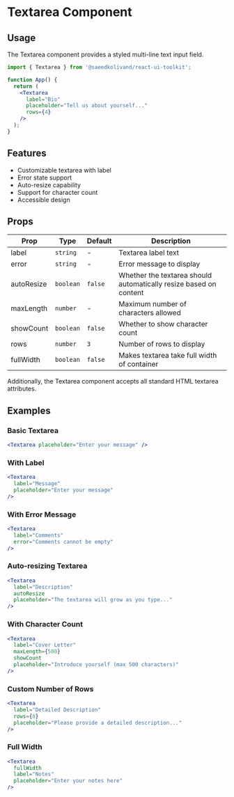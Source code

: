 # Textarea Component

## Usage

The Textarea component provides a styled multi-line text input field.

```jsx
import { Textarea } from '@saeedkolivand/react-ui-toolkit';

function App() {
  return (
    <Textarea 
      label="Bio"
      placeholder="Tell us about yourself..."
      rows={4}
    />
  );
}
```

## Features

- Customizable textarea with label
- Error state support
- Auto-resize capability
- Support for character count
- Accessible design

## Props

| Prop | Type | Default | Description |
|------|------|---------|-------------|
| label | `string` | - | Textarea label text |
| error | `string` | - | Error message to display |
| autoResize | `boolean` | `false` | Whether the textarea should automatically resize based on content |
| maxLength | `number` | - | Maximum number of characters allowed |
| showCount | `boolean` | `false` | Whether to show character count |
| rows | `number` | `3` | Number of rows to display |
| fullWidth | `boolean` | `false` | Makes textarea take full width of container |

Additionally, the Textarea component accepts all standard HTML textarea attributes.

## Examples

### Basic Textarea

```jsx
<Textarea placeholder="Enter your message" />
```

### With Label

```jsx
<Textarea 
  label="Message"
  placeholder="Enter your message"
/>
```

### With Error Message

```jsx
<Textarea 
  label="Comments"
  error="Comments cannot be empty"
/>
```

### Auto-resizing Textarea

```jsx
<Textarea 
  label="Description"
  autoResize
  placeholder="The textarea will grow as you type..."
/>
```

### With Character Count

```jsx
<Textarea 
  label="Cover Letter"
  maxLength={500}
  showCount
  placeholder="Introduce yourself (max 500 characters)"
/>
```

### Custom Number of Rows

```jsx
<Textarea 
  label="Detailed Description"
  rows={8}
  placeholder="Please provide a detailed description..."
/>
```

### Full Width

```jsx
<Textarea 
  fullWidth
  label="Notes"
  placeholder="Enter your notes here"
/>
```
